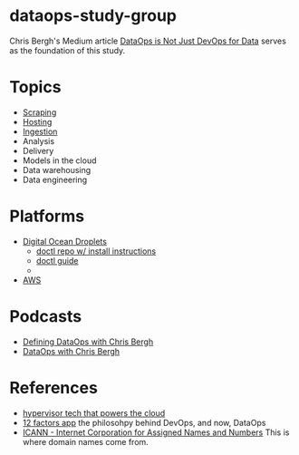 # dataops-study-group

Chris Bergh's Medium article [DataOps is Not Just DevOps for Data](https://medium.com/data-ops/dataops-is-not-just-devops-for-data-6e03083157b7) serves as the foundation of this study.

# Topics
- [Scraping](./scraping)
- [Hosting](./hosting)
- [Ingestion](./ingestion)
- Analysis
- Delivery
- Models in the cloud
- Data warehousing
- Data engineering

# Platforms
- [Digital Ocean Droplets](https://digitalocean.com)
  - [doctl repo w/ install instructions](https://github.com/digitalocean/doctl)
  - [doctl guide](https://www.digitalocean.com/community/tutorials/how-to-use-doctl-the-official-digitalocean-command-line-client)
  -
- [AWS](https://aws.amazon.com/)

# Podcasts
- [Defining DataOps with Chris Bergh ](https://overcast.fm/+H1YOCCBXM)
- [DataOps with Chris Bergh](https://softwareengineeringdaily.com/2018/08/29/dataops-with-christopher-bergh/)

# References
  - [hypervisor tech that powers the cloud](https://en.wikipedia.org/wiki/Hypervisor)
  - [12 factors app](https://12factor.net/) the philosohpy behind DevOps, and now, DataOps
  - [ICANN - Internet Corporation for Assigned Names and Numbers](https://www.icann.org/resources/pages/beginners-guides-2012-03-06-en) This is where domain names come from.

